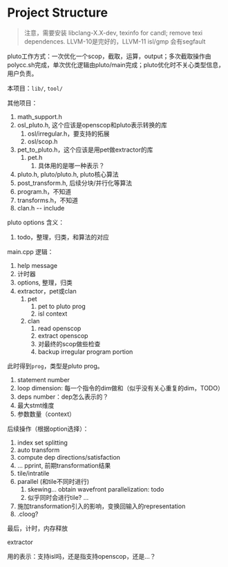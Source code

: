 # Project Structure

> 注意，需要安装 libclang-X.X-dev, texinfo for candl; remove texi dependences. LLVM-10是完好的，LLVM-11 isl/gmp 会有segfault

pluto工作方式：一次优化一个scop，截取，运算，output；多次截取操作由polycc.sh完成，单次优化逻辑由pluto/main完成；pluto优化时不关心类型信息，用户负责。

<!-- autoconf: 
1. `configure.ac` -> `configure`
2. ./configure -->

本项目：`lib/`, `tool/`

其他项目：
1. math_support.h
2. osl_pluto.h, 这个应该是openscop和pluto表示转换的库
   1. osl/irregular.h，要支持的拓展
   2. osl/scop.h
3. pet_to_pluto.h，这个应该是用pet做extractor的库
   1. pet.h
      1. 具体用的是哪一种表示？
4. pluto.h, pluto/pluto.h, pluto核心算法
5. post_transform.h, 后续分块/并行化等算法
6. program.h，不知道
7. transforms.h，不知道
8. clan.h -- include 

pluto options 含义：
1. todo，整理，归类，和算法的对应

main.cpp 逻辑：
1. help message
2. 计时器
3. options, 整理，归类
4. extractor，pet或clan
   1. pet
      1. pet to pluto prog
      2. isl context
   2. clan
      1. read openscop
      2. extract openscop
      3. 对最终的scop做些检查
      4. backup irregular program portion

此时得到`prog`，类型是pluto prog。
1. statement number
2. loop dimension: 每一个指令的dim做和（似乎没有关心重复的dim，TODO）
3. deps number：dep怎么表示的？
4. 最大stmt维度
5. 参数数量（context）

后续操作（根据option选择）：
1. index set splitting
2. auto transform
3. compute dep directions/satisfaction
4. ... pprint, 前期transformation结果
5. tile/intratile
6. parallel (和tile不同时进行)
   1. skewing... obtain wavefront parallelization: todo
   2. 似乎同时会进行tile? ... 
7. 施加transformation引入的影响，变换回输入的representation
8. .cloog? 

最后，计时，内存释放

extractor

用的表示：支持isl吗，还是指支持openscop，还是...？

